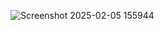 ![Screenshot 2025-02-05 155944](https://github.com/user-attachments/assets/e39d8872-9e56-4d0e-858b-c3d7dc6eae33)
